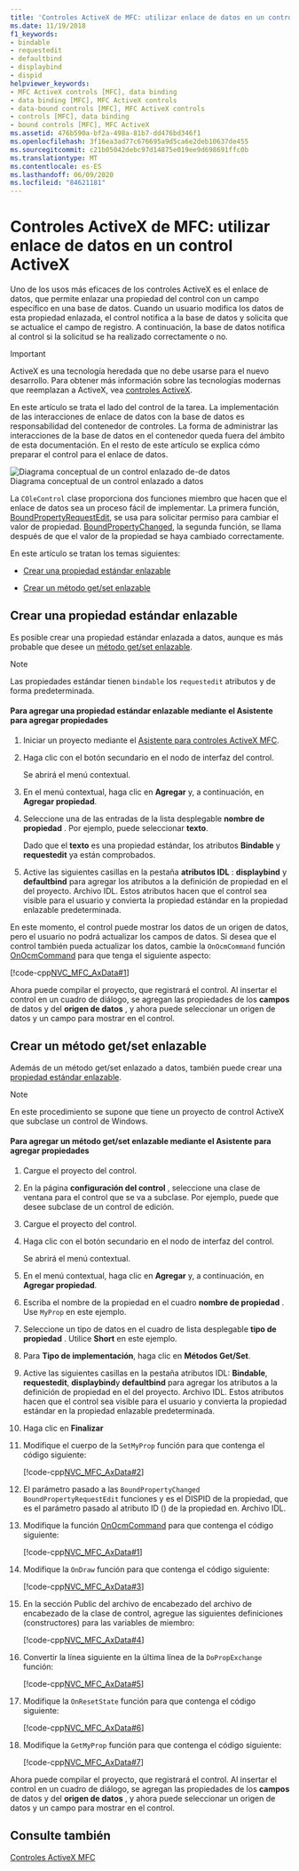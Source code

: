 ```yaml
---
title: 'Controles ActiveX de MFC: utilizar enlace de datos en un control ActiveX'
ms.date: 11/19/2018
f1_keywords:
- bindable
- requestedit
- defaultbind
- displaybind
- dispid
helpviewer_keywords:
- MFC ActiveX controls [MFC], data binding
- data binding [MFC], MFC ActiveX controls
- data-bound controls [MFC], MFC ActiveX controls
- controls [MFC], data binding
- bound controls [MFC], MFC ActiveX
ms.assetid: 476b590a-bf2a-498a-81b7-dd476bd346f1
ms.openlocfilehash: 3f16ea3ad77c676695a9d5ca6e2deb10637de455
ms.sourcegitcommit: c21b05042debc97d14875e019ee9d698691ffc0b
ms.translationtype: MT
ms.contentlocale: es-ES
ms.lasthandoff: 06/09/2020
ms.locfileid: "84621181"
---
```

# <a name="mfc-activex-controls-using-data-binding-in-an-activex-control"></a>Controles ActiveX de MFC: utilizar enlace de datos en un control ActiveX

Uno de los usos más eficaces de los controles ActiveX es el enlace de datos, que permite enlazar una propiedad del control con un campo específico en una base de datos. Cuando un usuario modifica los datos de esta propiedad enlazada, el control notifica a la base de datos y solicita que se actualice el campo de registro. A continuación, la base de datos notifica al control si la solicitud se ha realizado correctamente o no.

>[!IMPORTANT]
> ActiveX es una tecnología heredada que no debe usarse para el nuevo desarrollo. Para obtener más información sobre las tecnologías modernas que reemplazan a ActiveX, vea [controles ActiveX](activex-controls.md).

En este artículo se trata el lado del control de la tarea. La implementación de las interacciones de enlace de datos con la base de datos es responsabilidad del contenedor de controles. La forma de administrar las interacciones de la base de datos en el contenedor queda fuera del ámbito de esta documentación. En el resto de este artículo se explica cómo preparar el control para el enlace de datos.

![Diagrama conceptual de un control enlazado de&#45;de datos](../mfc/media/vc374v1.gif "Diagrama conceptual de un control enlazado de&#45;de datos") <br/>
Diagrama conceptual de un control enlazado a datos

La `COleControl` clase proporciona dos funciones miembro que hacen que el enlace de datos sea un proceso fácil de implementar. La primera función, [BoundPropertyRequestEdit](reference/colecontrol-class.md#boundpropertyrequestedit), se usa para solicitar permiso para cambiar el valor de propiedad. [BoundPropertyChanged](reference/colecontrol-class.md#boundpropertychanged), la segunda función, se llama después de que el valor de la propiedad se haya cambiado correctamente.

En este artículo se tratan los temas siguientes:

- [Crear una propiedad estándar enlazable](#vchowcreatingbindablestockproperty)

- [Crear un método get/set enlazable](#vchowcreatingbindablegetsetmethod)

## <a name="creating-a-bindable-stock-property"></a><a name="vchowcreatingbindablestockproperty"></a>Crear una propiedad estándar enlazable

Es posible crear una propiedad estándar enlazada a datos, aunque es más probable que desee un [método get/set enlazable](#vchowcreatingbindablegetsetmethod).

> [!NOTE]
> Las propiedades estándar tienen `bindable` los `requestedit` atributos y de forma predeterminada.

#### <a name="to-add-a-bindable-stock-property-using-the-add-property-wizard"></a>Para agregar una propiedad estándar enlazable mediante el Asistente para agregar propiedades

1. Iniciar un proyecto mediante el [Asistente para controles ActiveX MFC](reference/mfc-activex-control-wizard.md).

1. Haga clic con el botón secundario en el nodo de interfaz del control.

   Se abrirá el menú contextual.

1. En el menú contextual, haga clic en **Agregar** y, a continuación, en **Agregar propiedad**.

1. Seleccione una de las entradas de la lista desplegable **nombre de propiedad** . Por ejemplo, puede seleccionar **texto**.

   Dado que el **texto** es una propiedad estándar, los atributos **Bindable** y **requestedit** ya están comprobados.

1. Active las siguientes casillas en la pestaña **atributos IDL** : **displaybind** y **defaultbind** para agregar los atributos a la definición de propiedad en el del proyecto. Archivo IDL. Estos atributos hacen que el control sea visible para el usuario y convierta la propiedad estándar en la propiedad enlazable predeterminada.

En este momento, el control puede mostrar los datos de un origen de datos, pero el usuario no podrá actualizar los campos de datos. Si desea que el control también pueda actualizar los datos, cambie la `OnOcmCommand` función [OnOcmCommand](mfc-activex-controls-subclassing-a-windows-control.md) para que tenga el siguiente aspecto:

[!code-cpp[NVC_MFC_AxData#1](codesnippet/cpp/mfc-activex-controls-using-data-binding-in-an-activex-control_1.cpp)]

Ahora puede compilar el proyecto, que registrará el control. Al insertar el control en un cuadro de diálogo, se agregan las propiedades de los **campos** de datos y del **origen de datos** , y ahora puede seleccionar un origen de datos y un campo para mostrar en el control.

## <a name="creating-a-bindable-getset-method"></a><a name="vchowcreatingbindablegetsetmethod"></a>Crear un método get/set enlazable

Además de un método get/set enlazado a datos, también puede crear una [propiedad estándar enlazable](#vchowcreatingbindablestockproperty).

> [!NOTE]
> En este procedimiento se supone que tiene un proyecto de control ActiveX que subclase un control de Windows.

#### <a name="to-add-a-bindable-getset-method-using-the-add-property-wizard"></a>Para agregar un método get/set enlazable mediante el Asistente para agregar propiedades

1. Cargue el proyecto del control.

1. En la página **configuración del control** , seleccione una clase de ventana para el control que se va a subclase. Por ejemplo, puede que desee subclase de un control de edición.

1. Cargue el proyecto del control.

1. Haga clic con el botón secundario en el nodo de interfaz del control.

   Se abrirá el menú contextual.

1. En el menú contextual, haga clic en **Agregar** y, a continuación, en **Agregar propiedad**.

1. Escriba el nombre de la propiedad en el cuadro **nombre de propiedad** . Use `MyProp` en este ejemplo.

1. Seleccione un tipo de datos en el cuadro de lista desplegable **tipo de propiedad** . Utilice **Short** en este ejemplo.

1. Para **Tipo de implementación**, haga clic en **Métodos Get/Set**.

1. Active las siguientes casillas en la pestaña atributos IDL: **Bindable**, **requestedit**, **displaybind**y **defaultbind** para agregar los atributos a la definición de propiedad en el del proyecto. Archivo IDL. Estos atributos hacen que el control sea visible para el usuario y convierta la propiedad estándar en la propiedad enlazable predeterminada.

1. Haga clic en **Finalizar**

1. Modifique el cuerpo de la `SetMyProp` función para que contenga el código siguiente:

   [!code-cpp[NVC_MFC_AxData#2](codesnippet/cpp/mfc-activex-controls-using-data-binding-in-an-activex-control_2.cpp)]

1. El parámetro pasado a las `BoundPropertyChanged` `BoundPropertyRequestEdit` funciones y es el DISPID de la propiedad, que es el parámetro pasado al atributo ID () de la propiedad en. Archivo IDL.

1. Modifique la función [OnOcmCommand](mfc-activex-controls-subclassing-a-windows-control.md) para que contenga el código siguiente:

   [!code-cpp[NVC_MFC_AxData#1](codesnippet/cpp/mfc-activex-controls-using-data-binding-in-an-activex-control_1.cpp)]

1. Modifique la `OnDraw` función para que contenga el código siguiente:

   [!code-cpp[NVC_MFC_AxData#3](codesnippet/cpp/mfc-activex-controls-using-data-binding-in-an-activex-control_3.cpp)]

1. En la sección Public del archivo de encabezado del archivo de encabezado de la clase de control, agregue las siguientes definiciones (constructores) para las variables de miembro:

   [!code-cpp[NVC_MFC_AxData#4](codesnippet/cpp/mfc-activex-controls-using-data-binding-in-an-activex-control_4.h)]

1. Convertir la línea siguiente en la última línea de la `DoPropExchange` función:

   [!code-cpp[NVC_MFC_AxData#5](codesnippet/cpp/mfc-activex-controls-using-data-binding-in-an-activex-control_5.cpp)]

1. Modifique la `OnResetState` función para que contenga el código siguiente:

   [!code-cpp[NVC_MFC_AxData#6](codesnippet/cpp/mfc-activex-controls-using-data-binding-in-an-activex-control_6.cpp)]

1. Modifique la `GetMyProp` función para que contenga el código siguiente:

   [!code-cpp[NVC_MFC_AxData#7](codesnippet/cpp/mfc-activex-controls-using-data-binding-in-an-activex-control_7.cpp)]

Ahora puede compilar el proyecto, que registrará el control. Al insertar el control en un cuadro de diálogo, se agregan las propiedades de los **campos** de datos y del **origen de datos** , y ahora puede seleccionar un origen de datos y un campo para mostrar en el control.

## <a name="see-also"></a>Consulte también

[Controles ActiveX MFC](mfc-activex-controls.md)

